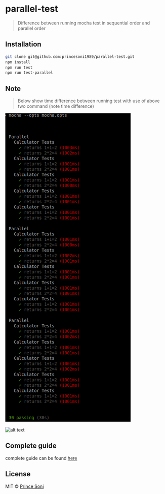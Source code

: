 # parallel-test
> Difference between running mocha test in sequential order and parallel order

## Installation

```bash
git clone git@github.com:princesoni1989/parallel-test.git
npm install 
npm run test
npm run test-parallel
```

## Note
> Below show time difference between running test with use of above two command (note time difference)
 
![alt text](https://github.com/princesoni1989/parallel-test/blob/master/sequential.png)
 
![alt text](https://github.com/princesoni1989/generator-react-beginner-kit/blob/master/parallel.png)


## Complete guide
complete guide can be found [here](https://github.com/yandex/mocha-parallel-tests)

## License

MIT © [Prince Soni](http://1989princesoni.wixsite.com/info)

